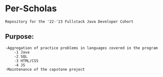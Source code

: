 # Per-Scholas
	Repository for the '22-'23 Fullstack Java Developer Cohort 

## Purpose: 
	-Aggregation of practice problems in languages covered in the program
		-1 Java
		-2 SQL
		-3 HTML/CSS
		-4 JS
	-Maintenance of the capstone project 
